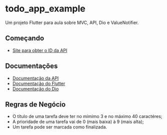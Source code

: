 # todo_app_example

Um projeto Flutter para aula sobre MVC, API, Dio e ValueNotifier.

## Começando

- [Site para obter o ID da API](https://crudcrud.com)

## Documentações

- [Documentação da API](https://deyvidjlira.stoplight.io/docs/class-about-api/ypqnkclgha177-to-do)
- [Documentação do Flutter](https://docs.flutter.dev/)
- [Documentação do Dio](https://pub.dev/documentation/dio/latest/)

## Regras de Negócio

- O título de uma tarefa deve ter no mímimo 3 e no máximo 40 caractéres;
- A prioridade de uma tarefa vai de 0 (mais baixa) à 9 (mais alta);
- Um tarefa pode ser marcada como finalizada.